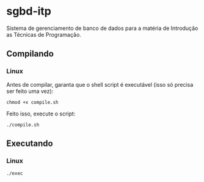 # sgbd-itp

Sistema de gerenciamento de banco de dados para a matéria de Introdução as Técnicas de Programação.

## Compilando

### Linux

Antes de compilar, garanta que o shell script é executável (isso só precisa ser feito uma vez):

```
chmod +x compile.sh
```

Feito isso, execute o script:

```
./compile.sh
```

## Executando

### Linux

```
./exec
```
